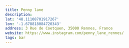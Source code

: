 ```yaml
---
title: Penny lane
description: 
lat: '48.11108701917267'
lon: '-1.678818084720343'
address: 3 Rue de Coetquen, 35000 Rennes, France
website: https://www.instagram.com/penny_lane_rennes/
tags: bar
---
```


